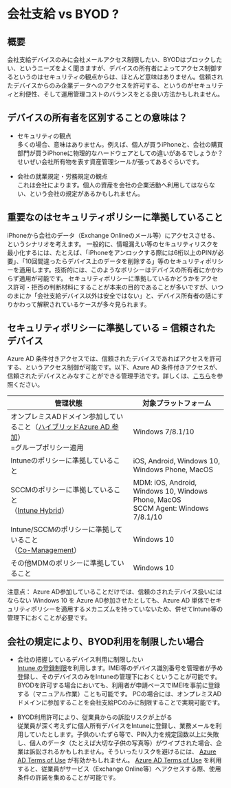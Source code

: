 # 会社支給 vs BYOD ?

## 概要
会社支給デバイスのみに会社メールアクセス制限したい、BYODはブロックしたい、というニーズをよく聞きますが、デバイスの所有者によってアクセス制御するというのはセキュリティの観点からは、ほとんど意味はありません。信頼されたデバイスからのみ企業データへのアクセスを許可する、というのがセキュリティと利便性、そして運用管理コストのバランスをとる良い方法かもしれません。



## デバイスの所有者を区別することの意味は？
* セキュリティの観点  
多くの場合、意味はありません。例えば、個人が買うiPhoneと、会社の購買部門が買うiPhoneに物理的なハードウェアとしての違いがあるでしょうか？せいぜい会社所有物を表す資産管理シールが張ってあるぐらいです。

* 会社の就業規定・労務規定の観点  
これは会社によります。個人の資産を会社の企業活動へ利用してはならない、という会社の規定があるかもしれません。

## 重要なのはセキュリティポリシーに準拠していること
iPhoneから会社のデータ（Exchange Onlineのメール等）にアクセスさせる、というシナリオを考えます。
一般的に、情報漏えい等のセキュリティリスクを最小化するには、たとえば、「iPhoneをアンロックする際には6桁以上のPINが必要」、「10回間違ったらデバイス上のデータを削除する」等のセキュリティポリシーを適用します。技術的には、このようなポリシーはデバイスの所有者にかかわらず適用が可能です。
セキュリティポリシーに準拠しているかどうかをアクセス許可・拒否の判断材料にすることが本来の目的であることが多いですが、いつのまにか「会社支給デバイス以外は安全ではない」と、デバイス所有者の話にすりかわって解釈されているケースが多々見られます。

## セキュリティポリシーに準拠している = 信頼されたデバイス

Azure AD 条件付きアクセスでは、信頼されたデバイスであればアクセスを許可する、というアクセス制御が可能です。以下、Azure AD 条件付きアクセスが、信頼されたデバイスとみなすことができる管理手法です。詳しくは、[こちら](https://docs.microsoft.com/ja-jp/azure/active-directory/active-directory-conditional-access-policy-connected-applications)を参照ください。

|管理状態|対象プラットフォーム|
|-|-|
|オンプレミスADドメイン参加していること（[ハイブリッドAzure AD 参加](https://docs.microsoft.com/ja-jp/azure/active-directory/device-management-hybrid-azuread-joined-devices-setup)）<br>=グループポリシー適用|Windows 7/8.1/10|
|Intuneのポリシーに準拠していること|iOS, Android, Windows 10, Windows Phone, MacOS|
|SCCMのポリシーに準拠していること<br>（[Intune Hybrid](https://docs.microsoft.com/ja-jp/sccm/mdm/deploy-use/setup-hybrid-mdm)）|MDM: iOS, Android, Windows 10, Windows Phone, MacOS <br> SCCM Agent: Windows 7/8.1/10
|Intune/SCCMのポリシーに準拠していること<br>（[Co-Management](https://docs.microsoft.com/ja-jp/sccm/core/clients/manage/co-management-overview)）|Windows 10|
|その他MDMのポリシーに準拠していること|Windows 10|

注意点： Azure AD参加していることだけでは、信頼のされたデバイス扱いにはならない
Windows 10 を Azure AD参加させたとしても、Azure AD 単体でセキュリティポリシーを適用するメカニズムを持っていないため、併せてIntune等の管理下におくことが必要です。


## 会社の規定により、BYOD利用を制限したい場合
* 会社の把握しているデバイス利用に制限したい  
[Intune の登録制限](https://docs.microsoft.com/ja-jp/intune/enrollment-options)を利用します。IMEI等のデバイス識別番号を管理者が予め登録し、そのデバイスのみをIntuneの管理下におくということが可能です。BYODを許可する場合においても、利用者が申請ベースでIMEIを事前に登録する（マニュアル作業）ことも可能です。
PCの場合には、オンプレミスADドメインに参加することを会社支給PCのみに制限することで実現可能です。

* BYOD利用許可により、従業員からの訴訟リスクが上がる  
従業員が深く考えずに個人所有デバイスをIntuneに登録し、業務メールを利用していたとします。子供のいたずら等で、PIN入力を規定回数以上に失敗し、個人のデータ（たとえば大切な子供の写真等）がワイプされた場合、企業は訴訟されるかもしれません。そういったリスクを避けるには、
[Azure AD Terms of Use](https://docs.microsoft.com/ja-jp/azure/active-directory/active-directory-tou) が有効かもしれません。
[Azure AD Terms of Use](https://docs.microsoft.com/ja-jp/azure/active-directory/active-directory-tou) を利用すると、従業員がサービス（Exchange Online等）へアクセスする際、使用条件の許諾を集めることが可能です。
